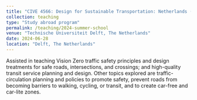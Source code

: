 ```yaml
---
title: "CIVE 4566: Design for Sustainable Transportation: Netherlands (TA)"
collection: teaching
type: "Study abroad program"
permalink: /teaching/2024-summer-school
venue: "Technische Universiteit Delft, The Netherlands"
date: 2024-06-28
location: "Delft, The Netherlands"
---
```

Assisted in teaching Vision Zero traffic safety principles and design treatments for safe roads, intersections, and crossings; and high-quality transit service planning and design. Other topics explored are traffic-circulation planning and policies to promote safety, prevent roads from becoming barriers to walking, cycling, or transit, and to create car-free and car-lite zones.
